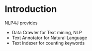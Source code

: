 
# Introduction 

NLP4J provides

- Data Crawler for Text mining, NLP
- Text Annotator for Natural Language
- Text Indexer for counting keywords

